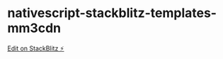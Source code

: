 # nativescript-stackblitz-templates-mm3cdn

[Edit on StackBlitz ⚡️](https://stackblitz.com/edit/nativescript-stackblitz-templates-mm3cdn)
